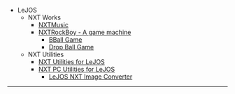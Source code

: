   * LeJOS
    * NXT Works
      * [NXTMusic](NXTMusic.md)
      * [NXTRockBoy - A game machine](NXTRockBoy.md)
        * [BBall Game](BBall.md)
        * [Drop Ball Game](DropBall.md)
    * NXT Utilities
      * [NXT Utilities for LeJOS](NXTUtils.md)
      * [NXT PC Utilities for LeJOS](NXTPCUtils.md)
        * [LeJOS NXT Image Converter](NXTImageConverter.md)


---

